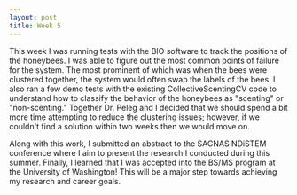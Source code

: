 ```yaml
---
layout: post
title: Week 5
---
```


This week I was running tests with the BIO software to track the positions of the honeybees. I was able to figure out the most common points of failure for the system. The most prominent of which was when the bees were clustered together, the system would often swap the labels of the bees. I also ran a few demo tests with the existing CollectiveScentingCV code to understand how to classify the behavior of the honeybees as "scenting" or "non-scenting." Together Dr. Peleg and I decided that we should spend a bit more time attempting to reduce the clustering issues; however, if we couldn't find a solution within two weeks then we would move on.

Along with this work, I submitted an abstract to the SACNAS NDiSTEM conference where I aim to present the research I conducted during this summer. Finally, I learned that I was accepted into the BS/MS program at the University of Washington! This will be a major step towards achieving my research and career goals.
